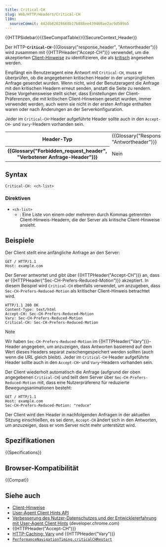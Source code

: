 ```yaml
---
title: Critical-CH
slug: Web/HTTP/Headers/Critical-CH
l10n:
  sourceCommit: 442db82028668b17b888ee439468ae2ac9d589a5
---
```


{{HTTPSidebar}}{{SeeCompatTable}}{{SecureContext_Header}}

Der HTTP-**`Critical-CH`**-{{Glossary("response_header", "Antwortheader")}} wird zusammen mit {{HTTPHeader("Accept-CH")}} verwendet, um die akzeptierten [Client-Hinweise](/de/docs/Web/HTTP/Client_hints) zu identifizieren, die als [kritisch](/de/docs/Web/HTTP/Client_hints#critical_client_hints) angesehen werden.

Empfängt ein Benutzeragent eine Antwort mit `Critical-CH`, muss er überprüfen, ob die angegebenen kritischen Header in der ursprünglichen Anfrage gesendet wurden. Wenn nicht, wird der Benutzeragent die Anfrage mit den kritischen Headern erneut senden, anstatt die Seite zu rendern. Diese Vorgehensweise stellt sicher, dass Einstellungen der Client-Präferenzen, die mit kritischen Client-Hinweisen gesetzt wurden, immer verwendet werden, auch wenn sie nicht in der ersten Anfrage enthalten waren oder nach Änderungen an der Serverkonfiguration.

Jeder im `Critical-CH`-Header aufgeführte Header sollte auch in den `Accept-CH`- und `Vary`-Headern vorhanden sein.

<table class="properties">
  <tbody>
    <tr>
      <th scope="row">Header-Typ</th>
      <td>
        {{Glossary("Response_header", "Antwortheader")}}
      </td>
    </tr>
    <tr>
      <th scope="row">{{Glossary("Forbidden_request_header", "Verbotener Anfrage-Header")}}</th>
      <td>Nein</td>
    </tr>
  </tbody>
</table>

## Syntax

```http
Critical-CH: <ch-list>
```

### Direktiven

- `<ch-list>`
  - : Eine Liste von einem oder mehreren durch Kommas getrennten Client-Hinweis-Headern, die der Server als kritische Client-Hinweise ansieht.

## Beispiele

Der Client stellt eine anfängliche Anfrage an den Server:

```http
GET / HTTP/1.1
Host: example.com
```

Der Server antwortet und gibt über {{HTTPHeader("Accept-CH")}} an, dass er {{HTTPHeader("Sec-CH-Prefers-Reduced-Motion")}} akzeptiert. In diesem Beispiel wird `Critical-CH` ebenfalls verwendet, um anzugeben, dass `Sec-CH-Prefers-Reduced-Motion` als kritischer Client-Hinweis betrachtet wird.

```http
HTTP/1.1 200 OK
Content-Type: text/html
Accept-CH: Sec-CH-Prefers-Reduced-Motion
Vary: Sec-CH-Prefers-Reduced-Motion
Critical-CH: Sec-CH-Prefers-Reduced-Motion
```

> [!NOTE]
> Wir haben `Sec-CH-Prefers-Reduced-Motion` im {{HTTPHeader("Vary")}}-Header angegeben, um anzuzeigen, dass Antworten basierend auf dem Wert dieses Headers separat zwischengespeichert werden sollten (auch wenn die URL gleich bleibt).
> Jeder im `Critical-CH`-Header aufgeführte Header sollte auch in den `Accept-CH`- und `Vary`-Headern vorhanden sein.

Der Client wiederholt automatisch die Anfrage (aufgrund der oben angegebenen `Critical-CH`) und teilt dem Server über `Sec-CH-Prefers-Reduced-Motion` mit, dass eine Nutzerpräferenz für reduzierte Bewegungsanimationen besteht:

```http
GET / HTTP/1.1
Host: example.com
Sec-CH-Prefers-Reduced-Motion: "reduce"
```

Der Client wird den Header in nachfolgenden Anfragen in der aktuellen Sitzung einschließen, es sei denn, `Accept-CH` ändert sich in den Antworten, um anzuzeigen, dass er vom Server nicht mehr unterstützt wird.

## Spezifikationen

{{Specifications}}

## Browser-Kompatibilität

{{Compat}}

## Siehe auch

- [Client-Hinweise](/de/docs/Web/HTTP/Client_hints)
- [User-Agent Client Hints API](/de/docs/Web/API/User-Agent_Client_Hints_API)
- [Verbesserung des Nutzer-Datenschutzes und der Entwicklererfahrung mit User-Agent Client Hints](https://developer.chrome.com/docs/privacy-security/user-agent-client-hints) (developer.chrome.com)
- {{HTTPHeader("Accept-CH")}}
- [HTTP-Caching: Vary](/de/docs/Web/HTTP/Caching#vary) und {{HTTPHeader("Vary")}}
- [`PerformanceNavigationTiming.criticalCHRestart`](/de/docs/Web/API/PerformanceNavigationTiming/criticalCHRestart)
